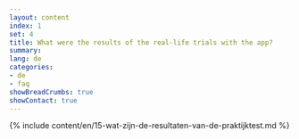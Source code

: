 ```yaml
---
layout: content
index: 1
set: 4 
title: What were the results of the real-life trials with the app?
summary: 
lang: de
categories:
- de
- faq
showBreadCrumbs: true
showContact: true
---
```

{% include content/en/15-wat-zijn-de-resultaten-van-de-praktijktest.md %}
